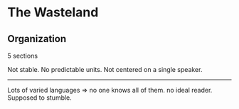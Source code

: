 # The Wasteland

## Organization

5 sections

Not stable. No predictable units. Not centered on a single speaker.

---

Lots of varied languages => no one knows all of them. no ideal reader. Supposed to stumble.

